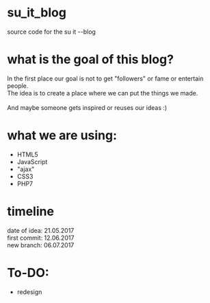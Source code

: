 # su_it_blog
source code for the su it --blog

# what is the goal of this blog?

In the first place our goal is not to get "followers" or fame or entertain people.<br>
The idea is to create a place where we can put the things we made.
<br>
<br>
And maybe someone gets inspired or reuses our ideas :)

# what we are using:
- HTML5
- JavaScript
- "ajax"
- CSS3
- PHP7

# timeline

date of idea: 21.05.2017
<br>
first commit: 12.06.2017
<br>
new branch: 06.07.2017

# To-DO:

- redesign
